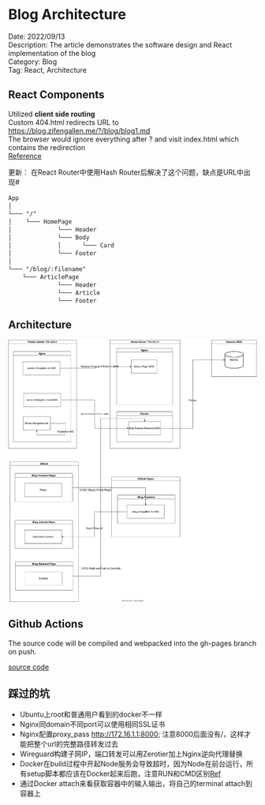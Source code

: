 # Blog Architecture

Date: 2022/09/13\
Description: The article demonstrates the software design and React implementation of the blog\
Category: Blog\
Tag: React, Architecture

## React Components

Utilized **client side routing**\
Custom 404.html redirects URL to https://blog.zifengallen.me/?/blog/blog1.md \
The browser would ignore everything after ? and visit index.html which contains the redirection\
[Reference](https://github.com/rafgraph/spa-github-pages)

更新：
在React Router中使用Hash Router后解决了这个问题，缺点是URL中出现#

```
App
│
└─── "/" 
│    └─── HomePage
│             └─── Header
│             └─── Body
│             │      └─── Card
│             └─── Footer
│   
└─── "/blog/:filename"
    └─── ArticlePage
              └─── Header
              └─── Article
              └─── Footer  
```

## Architecture

![architecture](https://raw.githubusercontent.com/AllenAnZifeng/blog_content/master/resources/blog1/network_topology.svg)

##  Github Actions

The source code will be compiled and webpacked into the gh-pages branch on push.

[source code](https://github.com/AllenAnZifeng/blog_frontend/blob/master/.github/workflows/deployment.yml)

## 踩过的坑

- Ubuntu上root和普通用户看到的docker不一样
- Nginx同domain不同port可以使用相同SSL证书
- Nginx配置proxy_pass http://172.16.1.1:8000; 注意8000后面没有/，这样才能把整个url的完整路径转发过去
- Wireguard构建子网IP，端口转发可以用Zerotier加上Nginx逆向代理替换
- Docker在build过程中开起Node服务会导致超时，因为Node在前台运行，所有setup脚本都应该在Docker起来后跑，注意RUN和CMD区别[Ref](https://stackoverflow.com/questions/37461868/difference-between-run-and-cmd-in-a-dockerfile#:~:text=RUN%20is%20an%20image%20build,you%20launch%20the%20built%20image.)
- 通过Docker attach来看获取容器中的输入输出，将自己的terminal attach到容器上


